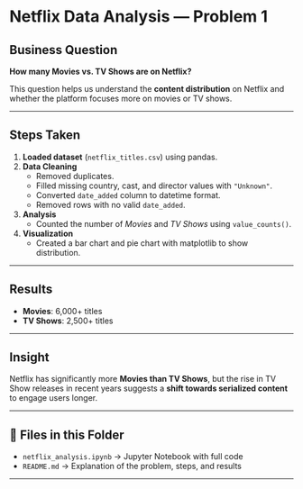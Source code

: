 # Netflix Data Analysis — Problem 1

## Business Question
**How many Movies vs. TV Shows are on Netflix?**  

This question helps us understand the **content distribution** on Netflix and whether the platform focuses more on movies or TV shows.  

---

## Steps Taken
1. **Loaded dataset** (`netflix_titles.csv`) using pandas.  
2. **Data Cleaning**  
   - Removed duplicates.  
   - Filled missing country, cast, and director values with `"Unknown"`.  
   - Converted `date_added` column to datetime format.  
   - Removed rows with no valid `date_added`.  
3. **Analysis**  
   - Counted the number of *Movies* and *TV Shows* using `value_counts()`.  
4. **Visualization**  
   - Created a bar chart and pie chart with matplotlib to show distribution.   

---

## Results
- **Movies**: 6,000+ titles  
- **TV Shows**: 2,500+ titles  

---

## Insight
Netflix has significantly more **Movies than TV Shows**, but the rise in TV Show releases in recent years suggests 
a **shift towards serialized content** to engage users longer.  

---

## 📂 Files in this Folder
- `netflix_analysis.ipynb` → Jupyter Notebook with full code  
- `README.md` → Explanation of the problem, steps, and results  

---
